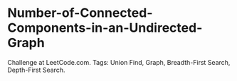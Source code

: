 # Number-of-Connected-Components-in-an-Undirected-Graph
Challenge at LeetCode.com. Tags: Union Find, Graph, Breadth-First Search, Depth-First Search.

